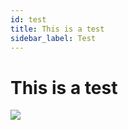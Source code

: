 ```yaml
---
id: test
title: This is a test
sidebar_label: Test
---
```


# This is a test

![](/img/bb-docs--github.png)

